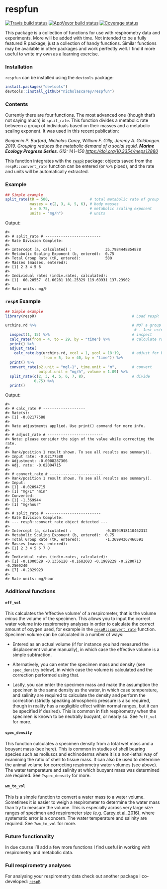 
<!-- README.md is generated from README.Rmd. Please edit that file -->

# respfun

[![Travis build
status](https://travis-ci.org/nicholascarey/respfun.svg?branch=master)](https://travis-ci.org/nicholascarey/respfun)
[![AppVeyor build
status](https://ci.appveyor.com/api/projects/status/github/nicholascarey/respfun?branch=master&svg=true)](https://ci.appveyor.com/project/nicholascarey/respfun)
[![Coverage
status](https://codecov.io/gh/nicholascarey/respfun/branch/master/graph/badge.svg)](https://codecov.io/github/nicholascarey/respfun?branch=master)

This package is a collection of functions for use with respirometry data
and experiments. More will be added with time. Not intended to be a
fully featured R package, just a collection of handy functions. Similar
functions may be available in other packages and work perfectly well. I
find it more useful to write my own as a learning exercise.

### Installation

`respfun` can be installed using the `devtools` package:

``` r
install.packages("devtools")
devtools::install_github("nicholascarey/respfun")
```

### Contents

Currently there are four functions. The most advanced one (though that’s
not saying much) is `split_rate`. This function divides a metabolic rate
between a group of individuals based on their masses and a metabolic
scaling exponent. It was used in this recent publication:

*Benjamin P. Burford, Nicholas Carey, William F. Gilly, Jeremy A.
Goldbogen. 2019. Grouping reduces the metabolic demand of a social
squid. **Marine Ecology Progress Series**. 612: 141–150
<https://doi.org/10.3354/meps12880>*

This function integrates with the
[`respR`](https://github.com/januarharianto/respR) package: objects
saved from the `respR::convert_rate` function can be entered (or `%>%`
piped), and the rate and units will be automatically extracted.

### Example

``` r
## Simple example
split_rate(tR = 500,                  # total metabolic rate of group
           masses = c(2, 3, 4, 5, 6), # body masses
           b = 0.75,                  # metabolic scaling exponent
           units = "mg/h")            # units
```

Output:

    #> 
    #> # split_rate # -------------------------
    #> Rate Division Complete: 
    #> 
    #> Intercept (a, calculated) :               35.7984448854878
    #> Metabolic Scaling Exponent (b, entered):  0.75
    #> Total Group Rate (tR, entered):           500
    #> Masses (masses, entered): 
    #> [1] 2 3 4 5 6
    #> 
    #> Individual rates (indiv.rates, calculated): 
    #> [1]  60.20557  81.60281 101.25329 119.69931 137.23902
    #> 
    #> Rate units: mg/h

### `respR` Example

``` r
## Simple example
library(respR)                                           # Load respR

urchins.rd %>%                                           # NOT a group respirometry experiment,
                                                          # - Just using it as an example,
  inspect(1, 15) %>%                                     # inspect
  calc_rate(from = 4, to = 29, by = "time") %>%          # calculate rate
  print() %>%
  adjust_rate(
    calc_rate.bg(urchins.rd, xcol = 1, ycol = 18:19,     # adjust for background
                 from = 5, to = 40, by = "time")) %>%
  print() %>%
  convert_rate(o2.unit = "mgl-1", time.unit = "m",       # convert
               output.unit = "mg/h", volume = 1.09) %>%
  split_rate(c(2, 3, 4, 5, 6, 7, 8),                     # divide
             0.75) %>%
  print()
```

Output:

    #> 
    #> # calc_rate # -------------------
    #> Rate(s):
    #> [1] -0.02177588
    #> 
    #> Rate adjustments applied. Use print() command for more info.
    #> 
    #> # adjust_rate # -------------------------
    #> Note: please consider the sign of the value while correcting the rate.
    #> 
    #> Rank/position 1 result shown. To see all results use summary().
    #> Input rate: -0.02177588
    #> Adjustment: -0.0008287306
    #> Adj. rate: -0.02094715 
    #> 
    #> # convert_rate # ------------------------
    #> Rank/position 1 result shown. To see all results use summary().
    #> Input:
    #> [1] -0.02094715
    #> [1] "mg/L" "min" 
    #> Converted:
    #> [1] -1.369944
    #> [1] "mg/hour"
    #> 
    #> # split_rate # -------------------------
    #> Rate Division Complete: 
    #> --- respR::convert_rate object detected ---
    #> 
    #> Intercept (a, calculated) :               -0.0594918110462312
    #> Metabolic Scaling Exponent (b, entered):  0.75
    #> Total Group Rate (tR, entered):           -1.36994367466591
    #> Masses (masses, entered): 
    #> [1] 2 3 4 5 6 7 8
    #> 
    #> Individual rates (indiv.rates, calculated): 
    #> [1] -0.1000529 -0.1356120 -0.1682683 -0.1989229 -0.2280713 -0.2560240
    #> [7] -0.2829923
    #> 
    #> Rate units: mg/hour

### Additional functions

#### `eff_vol`

This calculates the ‘effective volume’ of a respirometer, that is the
volume *minus* the volume of the specimen. This allows you to input the
correct water volume into respirometry analyses in order to calculate
the correct amount of oxygen used, for example in the
[`respR::convert_rate`](https://januarharianto.github.io/respR/reference/convert_rate.html)
function. Specimen volume can be calculated in a number of ways:

  - Entered as an actual volume (if for instance you had measured the
    displacement volume manually), in which case the effective volume is
    a simple subtraction.

  - Alternatively, you can enter the specimen mass and density (see
    `spec_density` below), in which case the volume is calculated and
    the correction performed using that.

  - Lastly, you can enter the specimen mass and make the assumption the
    specimen is the same density as the water, in which case
    temperature, and salinity are required to calculate the density and
    perform the correction (strictly speaking atmospheric pressure is
    also required, though in reality has a negligible effect within
    normal ranges, but it can be specified if desired). This is common
    in fish respirometry when the specimen is known to be neutrally
    buoyant, or nearly so. See `?eff_vol` for more.

#### `spec_density`

This function calculates a specimen density from a total wet mass and a
bouyant mass (see
[here](https://www.researchgate.net/publication/266911357_Buoyant_weight_technique_Application_to_freshwater_bivalves)).
This is common in studies of shell bearing species such as molluscs and
echinoderms where it is a non-lethal way of examining the ratio of shell
to tissue mass. It can also be used to determine the animal volume for
correcting respirometry water volumes (see above). The water temperature
and salinity at which buoyant mass was determined are required. See
`?spec_density` for more.

#### `wm_to_vol`

This is a simple function to convert a water mass to a water volume.
Sometimes it is easier to weigh a respirometer to determine the water
mass than try to measure the volume. This is especially across very
large size ranges of specimen and respirometer size (e.g. [Carey et
al. 2016](https://www.dropbox.com/s/d4zp3vm6xakzkts/Carey%20et%20al%20JEB%202016.pdf?dl=0)),
where systematic error is a concern. The water temperature and salinity
are required. See `?wm_to_vol` for more.

### Future functionality

In due course I’ll add a few more functions I find useful in working
with respirometry and metabolic data.

### Full respirometry analyses

For analysing your respirometry data check out another package I
co-developed: [`respR`](https://github.com/januarharianto/respR).
